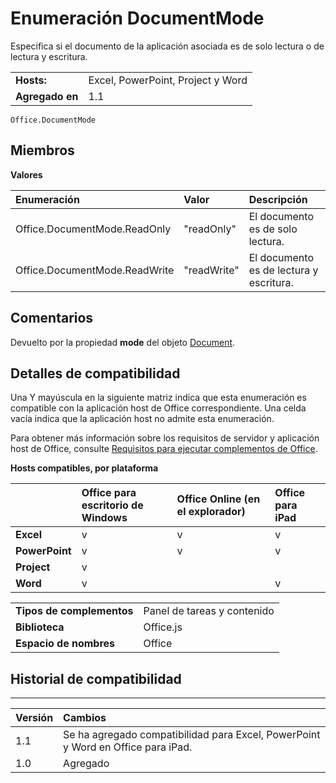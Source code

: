 
# Enumeración DocumentMode
Especifica si el documento de la aplicación asociada es de solo lectura o de lectura y escritura. 

|||
|:-----|:-----|
|**Hosts:**|Excel, PowerPoint, Project y Word|
|**Agregado en**|1.1|

```
Office.DocumentMode
```


## Miembros


**Valores**


|**Enumeración**|**Valor**|**Descripción**|
|:-----|:-----|:-----|
|Office.DocumentMode.ReadOnly|"readOnly"|El documento es de solo lectura.|
|Office.DocumentMode.ReadWrite|"readWrite"|El documento es de lectura y escritura.|

## Comentarios

Devuelto por la propiedad **mode** del objeto [Document](../../reference/shared/document.md).


## Detalles de compatibilidad


Una Y mayúscula en la siguiente matriz indica que esta enumeración es compatible con la aplicación host de Office correspondiente. Una celda vacía indica que la aplicación host no admite esta enumeración.

Para obtener más información sobre los requisitos de servidor y aplicación host de Office, consulte [Requisitos para ejecutar complementos de Office](../../docs/overview/requirements-for-running-office-add-ins.md).


**Hosts compatibles, por plataforma**


||**Office para escritorio de Windows**|**Office Online (en el explorador)**|**Office para iPad**|
|:-----|:-----|:-----|:-----|
|**Excel**|v|v|v|
|**PowerPoint**|v|v|v|
|**Project**|v|||
|**Word**|v||v|

|||
|:-----|:-----|
|**Tipos de complementos**|Panel de tareas y contenido|
|**Biblioteca**|Office.js|
|**Espacio de nombres**|Office|

## Historial de compatibilidad



****


|**Versión**|**Cambios**|
|:-----|:-----|
|1.1|Se ha agregado compatibilidad para Excel, PowerPoint y Word en Office para iPad.|
|1.0|Agregado|
